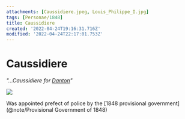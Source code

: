 ```yaml
---
attachments: [Caussidiere.jpeg, Louis_Philippe_I.jpg]
tags: [Personae/1848]
title: Caussidiere
created: '2022-04-24T19:16:31.716Z'
modified: '2022-04-24T22:17:01.753Z'
---
```


# Caussidiere

*"...Caussidiere for [Danton](@note/Danton.md)"*


![](@attachment/Caussidiere.jpeg)

Was appointed prefect of police by the [1848 provisional government](@note/Provisional Government of 1848)


